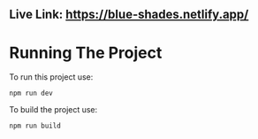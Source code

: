## Live Link: https://blue-shades.netlify.app/

# Running The Project

To run this project use:

```
npm run dev

```

To build the project use:

```
npm run build

```
